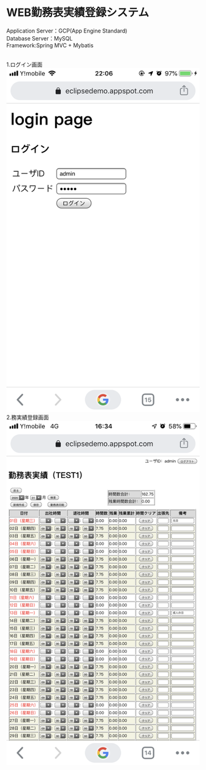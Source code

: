 # WEB勤務表実績登録システム
Application Server：GCP(App Engine Standard)<br>
Database Server：MySQL<br>
Framework:Spring MVC + Mybatis<br>

<br>1.ログイン画面<br>
![image](gitimage/395C2B91-AF06-48BF-915F-5B4CC2FA74BA.png)
<br>2.務実績登録画面<br>
![image2](gitimage/B5C05C00-CA4F-4764-B5D0-CAFC27C62399.png)
